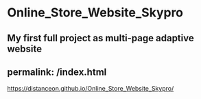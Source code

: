 # Online_Store_Website_Skypro
My first full project as multi-page adaptive website
---
permalink: /index.html
---

https://distanceon.github.io/Online_Store_Website_Skypro/
